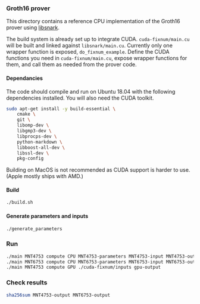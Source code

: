 ### Groth16 prover
This directory contains a reference CPU implementation of  the
Groth16 prover
using [libsnark](README-libsnark.md).

The build system is already set up to integrate CUDA. `cuda-fixnum/main.cu`
will be built and linked against `libsnark/main.cu`. Currently only one
wrapper function is exposed, `do_fixnum_example`. Define the CUDA functions you
need in `cuda-fixnum/main.cu`, expose wrapper functions for them, and call them
as needed from the prover code.

#### Dependancies

The code should compile and run on Ubuntu 18.04 with the following dependencies installed.
You will also need the CUDA toolkit.

``` bash
sudo apt-get install -y build-essential \
    cmake \
    git \
    libomp-dev \
    libgmp3-dev \
    libprocps-dev \
    python-markdown \
    libboost-all-dev \
    libssl-dev \
    pkg-config
```


Building on MacOS is not recommended as CUDA support is harder to use. (Apple mostly ships with AMD.)


#### Build
``` bash
./build.sh
```

#### Generate parameters and inputs
``` bash
./generate_parameters
```

### Run
``` bash
./main MNT4753 compute CPU MNT4753-parameters MNT4753-input MNT4753-output
./main MNT6753 compute CPU MNT6753-parameters MNT6753-input MNT6753-output
./main MNT4753 compute GPU ./cuda-fixnum/inputs gpu-output
```

### Check results
``` bash
sha256sum MNT4753-output MNT6753-output
```
